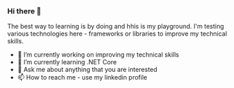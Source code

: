 ### Hi there 👋
The best way to learning is by doing and hhis is my playground.
I'm testing various technologies here - frameworks or libraries to improve my technical skills.

- 🔭 I’m currently working on improving my technical skills
- 🌱 I’m currently learning .NET Core
- 💬 Ask me about anything that you are interested
- 📫 How to reach me - use my linkedin profile

<!--
**rargirov/rargirov** is a ✨ _special_ ✨ repository because its `README.md` (this file) appears on your GitHub profile.

Here are some ideas to get you started:

- 🔭 I’m currently working on ...
- 🌱 I’m currently learning ...
- 👯 I’m looking to collaborate on ...
- 🤔 I’m looking for help with ...
- 💬 Ask me about ...
- 📫 How to reach me: ...
- 😄 Pronouns: ...
- ⚡ Fun fact: ...
-->
